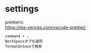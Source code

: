 # settings
prettierrc<br>
https://ma-vericks.com/vscode-prettier/<br>
```
command + ,
WorkSpaceタブを選択
formatOnSaveで検索
```
